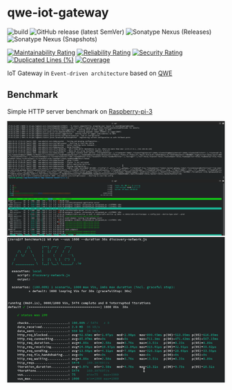 # qwe-iot-gateway

![build](https://github.com/zero88/qwe-iot-gateway/workflows/build-release/badge.svg?branch=main)
![GitHub release (latest SemVer)](https://img.shields.io/github/v/release/zero88/qwe-iot-data?sort=semver)
![Sonatype Nexus (Releases)](https://img.shields.io/nexus/r/io.github.zero88.qwe/qwe-iot-data?server=https%3A%2F%2Foss.sonatype.org%2F)
![Sonatype Nexus (Snapshots)](https://img.shields.io/nexus/s/io.github.zero88.qwe/qwe-iot-data?server=https%3A%2F%2Foss.sonatype.org%2F)

[![Maintainability Rating](https://sonarcloud.io/api/project_badges/measure?project=zero88_qwe-iot-gateway&metric=sqale_rating)](https://sonarcloud.io/dashboard?id=zero88_qwe-iot-gateway)
[![Reliability Rating](https://sonarcloud.io/api/project_badges/measure?project=zero88_qwe-iot-gateway&metric=reliability_rating)](https://sonarcloud.io/dashboard?id=zero88_qwe-iot-gateway)
[![Security Rating](https://sonarcloud.io/api/project_badges/measure?project=zero88_qwe-iot-gateway&metric=security_rating)](https://sonarcloud.io/dashboard?id=zero88_qwe-iot-gateway)
[![Duplicated Lines (%)](https://sonarcloud.io/api/project_badges/measure?project=zero88_qwe-iot-gateway&metric=duplicated_lines_density)](https://sonarcloud.io/dashboard?id=zero88_qwe-iot-gateway)
[![Coverage](https://sonarcloud.io/api/project_badges/measure?project=zero88_qwe-iot-gateway&metric=coverage)](https://sonarcloud.io/dashboard?id=zero88_qwe-iot-gateway)


IoT Gateway in `Event-driven architecture` based on [QWE](https://github.com/zero88/qwe)

## Benchmark

Simple HTTP server benchmark on [Raspberry-pi-3](https://www.raspberrypi.org/products/raspberry-pi-3-model-b/)

![Network Benchmark Record](./benchmark/network-benchmark.record.gif "benchmark.record")
![Network Benchmark Result](./benchmark/network-benchmark.result.png "benchmark.result")
